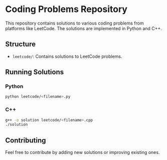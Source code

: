 # Coding Problems Repository

This repository contains solutions to various coding problems from platforms like LeetCode. The solutions are implemented in Python and C++.

## Structure

- `leetcode/`: Contains solutions to LeetCode problems.

## Running Solutions

### Python
```bash
python leetcode/<filename>.py
```

### C++
```bash
g++ -o solution leetcode/<filename>.cpp
./solution
```

## Contributing
Feel free to contribute by adding new solutions or improving existing ones.
